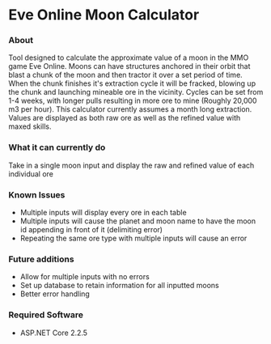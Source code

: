 # Eve Online Moon Calculator

### About

Tool designed to calculate the approximate value of a moon in the MMO game Eve Online. Moons can have structures anchored in their orbit that blast a chunk of the moon and then tractor it over a set period of time. When the chunk finishes it's extraction cycle it will be fracked, blowing up the chunk and launching mineable ore in the vicinity. Cycles can be set from 1-4 weeks, with longer pulls resulting in more ore to mine (Roughly 20,000 m3 per hour). This calculator currently assumes a month long extraction. Values are displayed as both raw ore as well as the refined value with maxed skills.

### What it can currently do

Take in a single moon input and display the raw and refined value of each individual ore

### Known Issues
* Multiple inputs will display every ore in each table
* Multiple inputs will cause the planet and moon name to have the moon id appending in front of it (delimiting error)
* Repeating the same ore type with multiple inputs will cause an error

### Future additions
* Allow for multiple inputs with no errors
* Set up database to retain information for all inputted moons
* Better error handling

### Required Software
* ASP.NET Core 2.2.5

